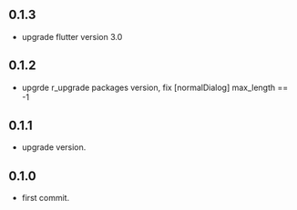 ## 0.1.3

* upgrade flutter version 3.0
## 0.1.2

* upgrde r_upgrade packages version, fix [normalDialog] max_length == -1
## 0.1.1

* upgrade version.
## 0.1.0

* first commit.

